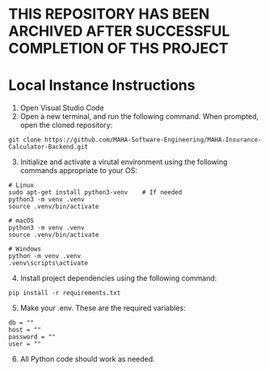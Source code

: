 # THIS REPOSITORY HAS BEEN ARCHIVED AFTER SUCCESSFUL COMPLETION OF THS PROJECT

# Local Instance Instructions

1) Open Visual Studio Code
2) Open a new terminal, and run the following command. When prompted, open the cloned repository:
```
git clone https://github.com/MAHA-Software-Engineering/MAHA-Insurance-Calculator-Backend.git
```
3) Initialize and activate a virutal environment using the following commands appropriate to your OS:
```
# Linux
sudo apt-get install python3-venv    # If needed
python3 -m venv .venv
source .venv/bin/activate

# macOS
python3 -m venv .venv
source .venv/bin/activate

# Windows
python -m venv .venv
.venv\scripts\activate
```
4) Install project dependencies using the following command:
```
pip install -r requirements.txt
```
5) Make your .env. These are the required variables:
```
db = ""
host = ""
password = ""
user = ""
```
 6) All Python code should work as needed.
